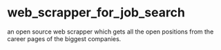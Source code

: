 # web_scrapper_for_job_search
an open source web scrapper which gets all the open positions from the career pages of the biggest companies.
